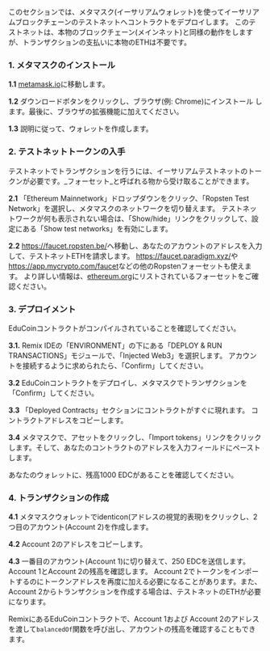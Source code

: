 このセクションでは、メタマスク(イーサリアムウォレット)を使ってイーサリアムブロックチェーンのテストネットへコントラクトをデプロイします。 このテストネットは、本物のブロックチェーン(メインネット)と同様の動作をしますが、トランザクションの支払いに本物のETHは不要です。

### 1. メタマスクのインストール

**1.1** <a href="https://metamask.io/" target="_blank">metamask.io</a>に移動します。

**1.2** ダウンロードボタンをクリックし、ブラウザ(例: Chrome)にインストール します。最後に、ブラウザの拡張機能に加えてください。

**1.3** 説明に従って、ウォレットを作成します。

### 2. テストネットトークンの入手

テストネットでトランザクションを行うには、イーサリアムテストネットのトークンが必要です。_フォーセット_と呼ばれる物から受け取ることができます。

**2.1** 「Ethereum Mainnetwork」ドロップダウンをクリック、「Ropsten Test Network」を選択し、メタマスクのネットワークを切り替えます。 テストネットワークが何も表示されない場合は、「Show/hide」リンクをクリックして、設定にある「Show test networks」を有効にします。

**2.2** <a href="https://faucet.ropsten.be/" target="_blank">https://faucet.ropsten.be/</a>へ移動し、あなたのアカウントのアドレスを入力して、テストネットETHを請求します。 <a href="https://faucet.paradigm.xyz/" target="_blank">https://faucet.paradigm.xyz/</a>や<a href="https://app.mycrypto.com/faucet" target="_blank">https://app.mycrypto.com/faucet</a>などの他のRopstenフォーセットも使えます。 より詳しい情報は、<a href="https://ethereum.org/en/developers/docs/networks/#testnet-faucets" target="_blank">ethereum.org</a>にリストされているフォーセットをご確認ください。

### 3. デプロイメント

EduCoinコントラクトがコンパイルされていることを確認してください。

**3.1.** Remix IDEの「ENVIRONMENT」の下にある「DEPLOY & RUN TRANSACTIONS」モジュールで、「Injected Web3」を選択します。 アカウントを接続するように求められたら、「Confirm」してください。

**3.2** EduCoinコントラクトをデプロイし、メタマスクでトランザクションを「Confirm」してください。

**3.3** 「Deployed Contracts」セクションにコントラクトがすぐに現れます。 コントラクトアドレスをコピーします。

**3.4** メタマスクで、アセットをクリックし、「Import tokens」リンクをクリックします。そして、あなたのコントラクトのアドレスを入力フィールドにペーストします。

あなたのウォレットに、残高1000 EDCがあることを確認してください。

### 4. トランザクションの作成

**4.1** メタマスクウォレットでidenticon(アドレスの視覚的表現)をクリックし、2つ目のアカウント(Account 2)を作成します。

**4.2** Account 2のアドレスをコピーします。

**4.3** 一番目のアカウント(Account 1)に切り替えて、250 EDCを送信します。 Account 1とAccount 2の残高を確認します。 Account 2でトークンをインポートするのにトークンアドレスを再度に加える必要になることがあります。また、Account 2からトランザクションを作成する場合は、テストネットのETHが必要になります。

RemixにあるEduCoinコントラクトで、Account 1および Account 2のアドレスを渡して`balancedOf`関数を呼び出し、アカウントの残高を確認することもできます。
